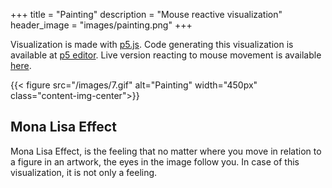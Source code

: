 +++
title = "Painting"
description = "Mouse reactive visualization"
header_image = "images/painting.png"
+++

<!--more-->

Visualization is made with [p5.js](https://p5js.org/). Code generating this visualization is available at [p5 editor](https://editor.p5js.org/hoskra/sketches/lHnYDkjbv). Live version reacting to mouse movement is available [here](https://metaviz-code.netlify.app/src/painting.html).


{{< figure src="/images/7.gif" alt="Painting" width="450px" class="content-img-center">}}

## Mona Lisa Effect

Mona Lisa Effect, is the feeling that no matter where you move in relation to a figure in an artwork, the eyes in the image follow you. In case of this visualization, it is not only a feeling.
